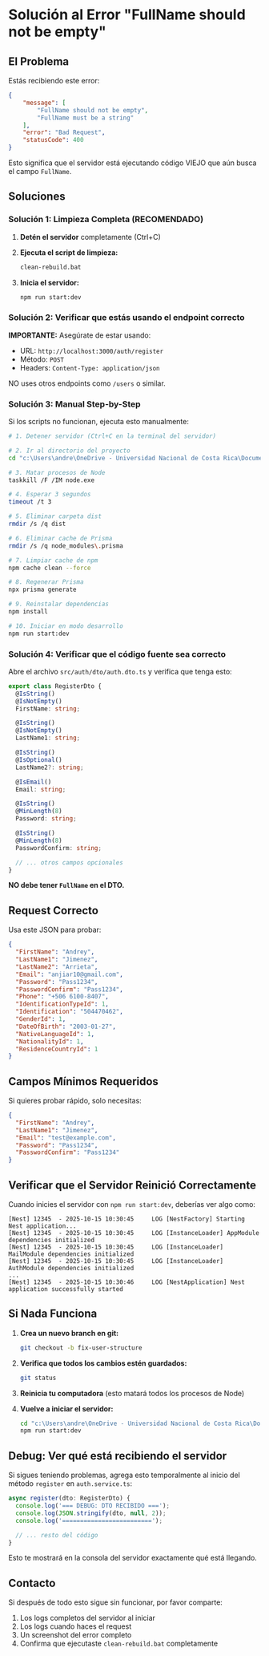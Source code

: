 # Solución al Error "FullName should not be empty"

## El Problema

Estás recibiendo este error:
```json
{
    "message": [
        "FullName should not be empty",
        "FullName must be a string"
    ],
    "error": "Bad Request",
    "statusCode": 400
}
```

Esto significa que el servidor está ejecutando código VIEJO que aún busca el campo `FullName`.

## Soluciones

### Solución 1: Limpieza Completa (RECOMENDADO)

1. **Detén el servidor** completamente (Ctrl+C)

2. **Ejecuta el script de limpieza:**
   ```bash
   clean-rebuild.bat
   ```

3. **Inicia el servidor:**
   ```bash
   npm run start:dev
   ```

### Solución 2: Verificar que estás usando el endpoint correcto

**IMPORTANTE:** Asegúrate de estar usando:
- URL: `http://localhost:3000/auth/register`
- Método: `POST`
- Headers: `Content-Type: application/json`

NO uses otros endpoints como `/users` o similar.

### Solución 3: Manual Step-by-Step

Si los scripts no funcionan, ejecuta esto manualmente:

```bash
# 1. Detener servidor (Ctrl+C en la terminal del servidor)

# 2. Ir al directorio del proyecto
cd "c:\Users\andre\OneDrive - Universidad Nacional de Costa Rica\Documents\Universidad\2025 II Ciclo\Aplicaciones Informaticas Globales\Backend\telemed-backend"

# 3. Matar procesos de Node
taskkill /F /IM node.exe

# 4. Esperar 3 segundos
timeout /t 3

# 5. Eliminar carpeta dist
rmdir /s /q dist

# 6. Eliminar cache de Prisma
rmdir /s /q node_modules\.prisma

# 7. Limpiar cache de npm
npm cache clean --force

# 8. Regenerar Prisma
npx prisma generate

# 9. Reinstalar dependencias
npm install

# 10. Iniciar en modo desarrollo
npm run start:dev
```

### Solución 4: Verificar que el código fuente sea correcto

Abre el archivo `src/auth/dto/auth.dto.ts` y verifica que tenga esto:

```typescript
export class RegisterDto {
  @IsString()
  @IsNotEmpty()
  FirstName: string;

  @IsString()
  @IsNotEmpty()
  LastName1: string;

  @IsString()
  @IsOptional()
  LastName2?: string;

  @IsEmail()
  Email: string;

  @IsString()
  @MinLength(8)
  Password: string;

  @IsString()
  @MinLength(8)
  PasswordConfirm: string;

  // ... otros campos opcionales
}
```

**NO debe tener `FullName` en el DTO.**

## Request Correcto

Usa este JSON para probar:

```json
{
  "FirstName": "Andrey",
  "LastName1": "Jimenez",
  "LastName2": "Arrieta",
  "Email": "anjiar10@gmail.com",
  "Password": "Pass1234",
  "PasswordConfirm": "Pass1234",
  "Phone": "+506 6100-8407",
  "IdentificationTypeId": 1,
  "Identification": "504470462",
  "GenderId": 1,
  "DateOfBirth": "2003-01-27",
  "NativeLanguageId": 1,
  "NationalityId": 1,
  "ResidenceCountryId": 1
}
```

## Campos Mínimos Requeridos

Si quieres probar rápido, solo necesitas:

```json
{
  "FirstName": "Andrey",
  "LastName1": "Jimenez",
  "Email": "test@example.com",
  "Password": "Pass1234",
  "PasswordConfirm": "Pass1234"
}
```

## Verificar que el Servidor Reinició Correctamente

Cuando inicies el servidor con `npm run start:dev`, deberías ver algo como:

```
[Nest] 12345  - 2025-10-15 10:30:45     LOG [NestFactory] Starting Nest application...
[Nest] 12345  - 2025-10-15 10:30:45     LOG [InstanceLoader] AppModule dependencies initialized
[Nest] 12345  - 2025-10-15 10:30:45     LOG [InstanceLoader] MailModule dependencies initialized
[Nest] 12345  - 2025-10-15 10:30:45     LOG [InstanceLoader] AuthModule dependencies initialized
...
[Nest] 12345  - 2025-10-15 10:30:46     LOG [NestApplication] Nest application successfully started
```

## Si Nada Funciona

1. **Crea un nuevo branch en git:**
   ```bash
   git checkout -b fix-user-structure
   ```

2. **Verifica que todos los cambios estén guardados:**
   ```bash
   git status
   ```

3. **Reinicia tu computadora** (esto matará todos los procesos de Node)

4. **Vuelve a iniciar el servidor:**
   ```bash
   cd "c:\Users\andre\OneDrive - Universidad Nacional de Costa Rica\Documents\Universidad\2025 II Ciclo\Aplicaciones Informaticas Globales\Backend\telemed-backend"
   npm run start:dev
   ```

## Debug: Ver qué está recibiendo el servidor

Si sigues teniendo problemas, agrega esto temporalmente al inicio del método `register` en `auth.service.ts`:

```typescript
async register(dto: RegisterDto) {
  console.log('=== DEBUG: DTO RECIBIDO ===');
  console.log(JSON.stringify(dto, null, 2));
  console.log('=========================');

  // ... resto del código
}
```

Esto te mostrará en la consola del servidor exactamente qué está llegando.

## Contacto

Si después de todo esto sigue sin funcionar, por favor comparte:
1. Los logs completos del servidor al iniciar
2. Los logs cuando haces el request
3. Un screenshot del error completo
4. Confirma que ejecutaste `clean-rebuild.bat` completamente
